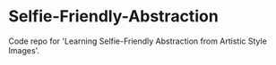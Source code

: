 # Selfie-Friendly-Abstraction
Code repo for 'Learning Selfie-Friendly Abstraction from Artistic Style Images'.
